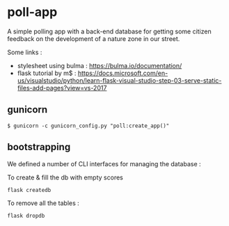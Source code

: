 # poll-app

A simple polling app with a back-end database for getting some citizen feedback on the development of a nature zone in our street. 

Some links : 

* stylesheet using bulma : https://bulma.io/documentation/
* flask tutorial by m$ : https://docs.microsoft.com/en-us/visualstudio/python/learn-flask-visual-studio-step-03-serve-static-files-add-pages?view=vs-2017



## gunicorn

```
$ gunicorn -c gunicorn_config.py "poll:create_app()"
```


## bootstrapping

We defined a number of CLI interfaces for managing the database : 

To create & fill the db with empty scores

```
flask createdb
```

To remove all the tables : 

```
flask dropdb
```

